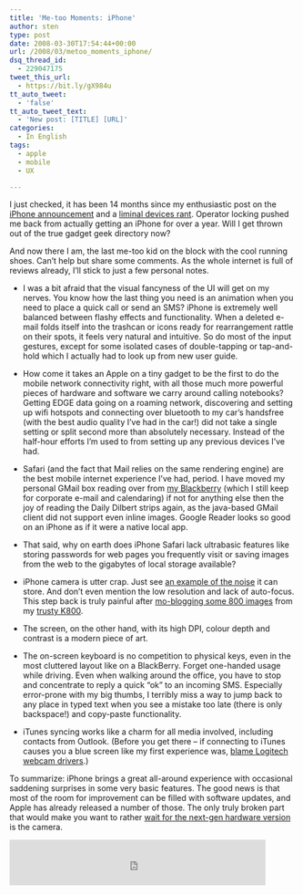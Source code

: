 ```yaml
---
title: 'Me-too Moments: iPhone'
author: sten
type: post
date: 2008-03-30T17:54:44+00:00
url: /2008/03/metoo_moments_iphone/
dsq_thread_id:
  - 229047175
tweet_this_url:
  - https://bit.ly/gX984u
tt_auto_tweet:
  - 'false'
tt_auto_tweet_text:
  - 'New post: [TITLE] [URL]'
categories:
  - In English
tags:
  - apple
  - mobile
  - UX

---
```

I just checked, it has been 14 months since my enthusiastic post on the [iPhone announcement][1] and a [liminal devices rant][2]. Operator locking pushed me back from actually getting an iPhone for over a year. Will I get thrown out of the true gadget geek directory now?

And now there I am, the last me-too kid on the block with the cool running shoes. Can&#8217;t help but share some comments. As the whole internet is full of reviews already, I&#8217;ll stick to just a few personal notes.

  * I was a bit afraid that the visual fancyness of the UI will get on my nerves. You know how the last thing you need is an animation when you need to place a quick call or send an SMS? iPhone is extremely well balanced between flashy effects and functionality. When a deleted e-mail folds itself into the trashcan or icons ready for rearrangement rattle on their spots, it feels very natural and intuitive. So do most of the input gestures, except for some isolated cases of double-tapping or tap-and-hold which I actually had to look up from new user guide.

  * How come it takes an Apple on a tiny gadget to be the first to do the mobile network connectivity right, with all those much more powerful pieces of hardware and software we carry around calling notebooks? Getting EDGE data going on a roaming network, discovering and setting up wifi hotspots and connecting over bluetooth to my car&#8217;s handsfree (with the best audio quality I&#8217;ve had in the car!) did not take a single setting or split second more than absolutely necessary. Instead of the half-hour efforts I&#8217;m used to from setting up any previous devices I&#8217;ve had.

  * Safari (and the fact that Mail relies on the same rendering engine) are the best mobile internet experience I&#8217;ve had, period. I have moved my personal GMail box reading over from [my Blackberry][3] (which I still keep for corporate e-mail and calendaring) if not for anything else then the joy of reading the Daily Dilbert strips again, as the java-based GMail client did not support even inline images. Google Reader looks so good on an iPhone as if it were a native local app.

  * That said, why on earth does iPhone Safari lack ultrabasic features like storing passwords for web pages you frequently visit or saving images from the web to the gigabytes of local storage available?

  * iPhone camera is utter crap. Just see [an example of the noise][4] it can store. And don&#8217;t even mention the low resolution and lack of auto-focus. This step back is truly painful after [mo-blogging some 800 images][5] from my [trusty K800][6].

  * The screen, on the other hand, with its high DPI, colour depth and contrast is a modern piece of art.

  * The on-screen keyboard is no competition to physical keys, even in the most cluttered layout like on a BlackBerry. Forget one-handed usage while driving. Even when walking around the office, you have to stop and concentrate to reply a quick &#8220;ok&#8221; to an incoming SMS. Especially error-prone with my big thumbs, I terribly miss a way to jump back to any place in typed text when you see a mistake too late (there is only backspace!) and copy-paste functionality.

  * iTunes syncing works like a charm for all media involved, including contacts from Outlook. (Before you get there &#8211; if connecting to iTunes causes you a blue screen like my first experience was, [blame Logitech webcam drivers][7].)

To summarize: iPhone brings a great all-around experience with occasional saddening surprises in some very basic features. The good news is that most of the room for improvement can be filled with software updates, and Apple has already released a number of those. The only truly broken part that would make you want to rather [wait for the next-gen hardware version][8] is the camera.

<iframe src="http://www.facebook.com/plugins/like.php?href=http%3A%2F%2Fsten.tamkivi.com%2F2008%2F03%2Fmetoo_moments_iphone%2F&layout=standard&show_faces=true&width=450&action=like&colorscheme=light&height=80" scrolling="no" frameborder="0" style="border:none; overflow:hidden; width:450px; height:80px;" allowTransparency="true"></iframe>

 [1]: http://sten.tamkivi.com/2007/01/aapl_postiphone_announcement.html
 [2]: http://sten.tamkivi.com/2007/01/liminal_devices_could_iphone_b.html
 [3]: http://sten.tamkivi.com/2007/04/some_berries_are_blacker_than.html
 [4]: http://www.flickr.com/photos/seikatsu/2374487252/sizes/o/
 [5]: http://www.flickr.com/photos/seikatsu/
 [6]: http://sten.tamkivi.com/2007/06/k800i_rulez_flickr.html
 [7]: http://docs.info.apple.com/article.html?artnum=306048
 [8]: http://www.iphonefaq.org/archives/97322